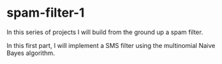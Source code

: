 # spam-filter-1
In this series of projects I will build from the ground up a spam filter.

In this first part, I will implement a SMS filter using the multinomial Naive Bayes algorithm.
